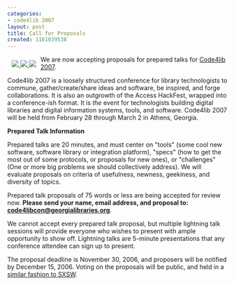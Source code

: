 ```yaml
---
categories:
- code4lib 2007
layout: post
title: Call for Proposals
created: 1161039538
---
```

<div style="float: left; margin: 10px;">
<a href="http://flickr.com/photos/tags/code4lib2006/">
<img src="http://static.flickr.com/35/100534170_9d0644576c_m.jpg" border="0" />
<img src="http://static.flickr.com/34/100724833_d5e2877a6d_m.jpg" border="0" />
<img src="http://static.flickr.com/24/100727155_1097cbb9a2_m.jpg" border="0" />
</a>
</div>

We are now accepting proposals for prepared talks for <a href="http://www.code4lib.org/conference/2007">Code4lib 2007</a>.

Code4lib 2007 is a loosely structured conference for library
technologists to commune, gather/create/share ideas and software, be
inspired, and forge collaborations. It is also an outgrowth of the
Access HackFest, wrapped into a conference-ish format. It is *the* event
for technologists building digital libraries and digital information
systems, tools, and software. Code4lib 2007 will be held from February
28 through March 2 in Athens, Georgia.



<strong>Prepared Talk Information</strong>

Prepared talks are 20 minutes, and must center on "tools" (some cool new
software, software library or integration platform), "specs" (how to get
the most out of some protocols, or proposals for new ones), or
"challenges" (One or more big problems we should collectively address).
We will evaluate proposals on criteria of usefulness, newness,
geekiness, and diversity of topics.

Prepared talk proposals of 75 words or less are being accepted for
review now. <strong>Please send your name, email address, and proposal to:
<a href="mailto:code4libcon@georgialibraries.org">code4libcon@georgialibraries.org</a></strong>.

We cannot accept every prepared talk proposal, but multiple lightning
talk sessions will provide everyone who wishes to present with ample
opportunity to show off. Lightning talks are 5-minute presentations that
any conference attendee can sign up to present.

The proposal deadline is November 30, 2006, and proposers will be
notified by December 15, 2006. Voting on the proposals will be public,
and held in a <a href="http://2007.sxsw.com/interactive/panel_picker/">similar fashion to SXSW</a>.

<!--break-->
